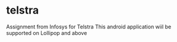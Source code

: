# telstra
Assignment  from Infosys for Telstra
This android application wiil be supported on Lollipop and above

